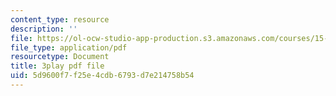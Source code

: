 ```yaml
---
content_type: resource
description: ''
file: https://ol-ocw-studio-app-production.s3.amazonaws.com/courses/15-s12-blockchain-and-money-fall-2018/5d9600f7f25e4cdb6793d7e214758b54_GLVrOlHLJ1U.pdf
file_type: application/pdf
resourcetype: Document
title: 3play pdf file
uid: 5d9600f7-f25e-4cdb-6793-d7e214758b54
---
```


